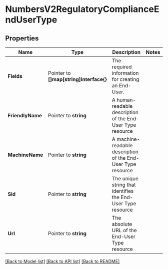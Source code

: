 # NumbersV2RegulatoryComplianceEndUserType

## Properties

Name | Type | Description | Notes
------------ | ------------- | ------------- | -------------
**Fields** | Pointer to **[]map[string]interface{}** | The required information for creating an End-User. |
**FriendlyName** | Pointer to **string** | A human-readable description of the End-User Type resource |
**MachineName** | Pointer to **string** | A machine-readable description of the End-User Type resource |
**Sid** | Pointer to **string** | The unique string that identifies the End-User Type resource |
**Url** | Pointer to **string** | The absolute URL of the End-User Type resource |

[[Back to Model list]](../README.md#documentation-for-models) [[Back to API list]](../README.md#documentation-for-api-endpoints) [[Back to README]](../README.md)


